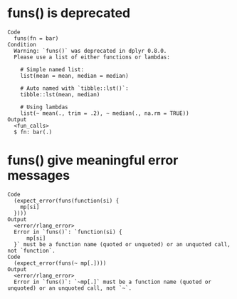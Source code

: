 # funs() is deprecated

    Code
      funs(fn = bar)
    Condition
      Warning: `funs()` was deprecated in dplyr 0.8.0.
      Please use a list of either functions or lambdas: 
      
        # Simple named list: 
        list(mean = mean, median = median)
      
        # Auto named with `tibble::lst()`: 
        tibble::lst(mean, median)
      
        # Using lambdas
        list(~ mean(., trim = .2), ~ median(., na.rm = TRUE))
    Output
      <fun_calls>
      $ fn: bar(.)

# funs() give meaningful error messages

    Code
      (expect_error(funs(function(si) {
        mp[si]
      })))
    Output
      <error/rlang_error>
      Error in `funs()`: `function(si) {
          mp[si]
      }` must be a function name (quoted or unquoted) or an unquoted call, not `function`.
    Code
      (expect_error(funs(~ mp[.])))
    Output
      <error/rlang_error>
      Error in `funs()`: `~mp[.]` must be a function name (quoted or unquoted) or an unquoted call, not `~`.

